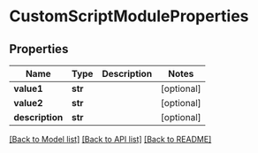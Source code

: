 # CustomScriptModuleProperties

## Properties
Name | Type | Description | Notes
------------ | ------------- | ------------- | -------------
**value1** | **str** |  | [optional] 
**value2** | **str** |  | [optional] 
**description** | **str** |  | [optional] 

[[Back to Model list]](../README.md#documentation-for-models) [[Back to API list]](../README.md#documentation-for-api-endpoints) [[Back to README]](../README.md)

